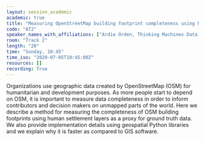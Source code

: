 ```yaml
---
layout: session_academic
academic: true
title: "Measuring OpenStreetMap building footprint completeness using human settlement layers"
code: "AT2"
speaker_names_with_affiliations: ["Ardie Orden, Thinking Machines Data Science; ardie@thinkingmachin.es","Pia Faustino, Thinking Machines Data Science; pia@thinkingmachin.es","Mark Steve Samson, Thinking Machines Data Science; marksteve@thinkingmachin.es"]
room: "Track 2"
length: "20"
time: "Sunday, 10:45"
time_iso: "2020-07-05T10:45:00Z"
resources: []
recording: True
---
```

Organizations use geographic data created by OpenStreetMap (OSM) for humanitarian and development purposes. As more people start to depend on OSM, it is important to measure data completeness in order to inform contributors and decision makers on unmapped parts of the world. Here we describe a method for measuring the completeness of OSM building footprints using human settlement layers as a proxy for ground truth data. We also provide implementation details using geospatial Python libraries and we explain why it is faster as compared to GIS software.
